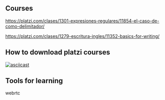 ## Courses

https://platzi.com/clases/1301-expresiones-regulares/11854-el-caso-de-como-delimitador/

https://platzi.com/clases/1279-escritura-ingles/11352-basics-for-writing/

## How to download platzi courses

[![asciicast](https://cdn-b-east.streamable.com/image/el3xb_first.jpg?token=f7VbJ1WUmUaIpBCXWNXEEQ&expires=1550444421)](https://cdn-b-east.streamable.com/video/mp4/el3xb.mp4?token=VIMgDATVRryNxVF05g4HIg&expires=1550444324)

## Tools for learning

webrtc

